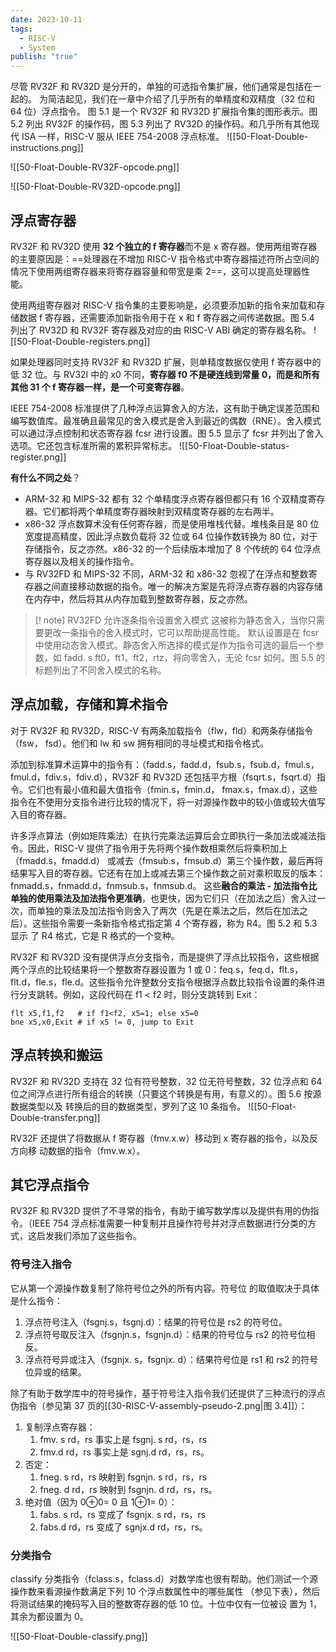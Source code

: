 ```yaml
---
date: 2023-10-11
tags:
  - RISC-V
  - System
publish: "true"
---
```

尽管 RV32F 和 RV32D 是分开的，单独的可选指令集扩展，他们通常是包括在一起的。 为简洁起见，我们在一章中介绍了几乎所有的单精度和双精度（32 位和 64 位）浮点指令。 图 5.1 是一个 RV32F 和 RV32D 扩展指令集的图形表示。图 5.2 列出 RV32F 的操作码，图 5.3 列出了 RV32D 的操作码。和几乎所有其他现代 ISA 一样，RISC-V 服从 IEEE 754-2008 浮点标准。
![[50-Float-Double-instructions.png]]

![[50-Float-Double-RV32F-opcode.png]]

![[50-Float-Double-RV32D-opcode.png]]

## 浮点寄存器
RV32F 和 RV32D 使用 **32 个独立的 f 寄存器**而不是 x 寄存器。使用两组寄存器的主要原因是：==处理器在不增加 RISC-V 指令格式中寄存器描述符所占空间的情况下使用两组寄存器来将寄存器容量和带宽是乘 2==，这可以提高处理器性能。

使用两组寄存器对 RISC-V 指令集的主要影响是，必须要添加新的指令来加载和存储数据 f 寄存器，还需要添加新指令用于在 x 和 f 寄存器之间传递数据。图 5.4 列出了 RV32D 和 RV32F 寄存器及对应的由 RISC-V ABI 确定的寄存器名称。
![[50-Float-Double-registers.png]]

如果处理器同时支持 RV32F 和 RV32D 扩展，则单精度数据仅使用 f 寄存器中的低 32 位。与 RV32I 中的 x0 不同，**寄存器 f0 不是硬连线到常量 0，而是和所有其他 31 个 f 寄存器一样，是一个可变寄存器**。

IEEE 754-2008 标准提供了几种浮点运算舍入的方法，这有助于确定误差范围和编写数值库。最准确且最常见的舍入模式是舍入到最近的偶数（RNE）。舍入模式可以通过浮点控制和状态寄存器 fcsr 进行设置。图 5.5 显示了 fcsr 并列出了舍入选项。它还包含标准所需的累积异常标志。
![[50-Float-Double-status-register.png]]

**有什么不同之处**？
- ARM-32 和 MIPS-32 都有 32 个单精度浮点寄存器但都只有 16 个双精度寄存器。它们都将两个单精度寄存器映射到双精度寄存器的左右两半。
- x86-32 浮点数算术没有任何寄存器，而是使用堆栈代替。堆栈条目是 80 位宽度提高精度，因此浮点数负载将 32 位或 64 位操作数转换为 80 位，对于存储指令，反之亦然。x86-32 的一个后续版本增加了 8 个传统的 64 位浮点寄存器以及相关的操作指令。
- 与 RV32FD 和 MIPS-32 不同，ARM-32 和 x86-32 忽视了在浮点和整数寄存器之间直接移动数据的指令。唯一的解决方案是先将浮点寄存器的内容存储在内存中，然后将其从内存加载到整数寄存器，反之亦然。

>[! note] RV32FD 允许逐条指令设置舍入模式
> 这被称为静态舍入，当你只需要更改一条指令的舍入模式时，它可以帮助提高性能。
> 默认设置是在 fcsr 中使用动态舍入模式。静态舍入所选择的模式是作为指令可选的最后一个参数，如 fadd. s ft0，ft1，ft2，rtz，将向零舍入，无论 fcsr 如何。图 5.5 的标题列出了不同舍入模式的名称。

## 浮点加载，存储和算术指令
对于 RV32F 和 RV32D，RISC-V 有两条加载指令（flw，fld）和两条存储指令（fsw， fsd）。他们和 lw 和 sw 拥有相同的寻址模式和指令格式。

添加到标准算术运算中的指令有：（fadd.s，fadd.d，fsub.s，fsub.d，fmul.s，fmul.d，fdiv.s，fdiv.d），RV32F 和 RV32D 还包括平方根（fsqrt.s，fsqrt.d）指令。它们也有最小值和最大值指令（fmin.s，fmin.d， fmax.s，fmax.d），这些指令在不使用分支指令进行比较的情况下，将一对源操作数中的较小值或较大值写入目的寄存器。

许多浮点算法（例如矩阵乘法）在执行完乘法运算后会立即执行一条加法或减法指令。因此，RISC-V 提供了指令用于先将两个操作数相乘然后将乘积加上（fmadd.s，fmadd.d） 或减去（fmsub.s，fmsub.d）第三个操作数，最后再将结果写入目的寄存器。它还有在加上或减去第三个操作数之前对乘积取反的版本：fnmadd.s，fnmadd.d，fnmsub.s，fnmsub.d。 这些**融合的乘法 - 加法指令比单独的使用乘法及加法指令更准确**，也更快，因为它们只（在加法之后）舍入过一次，而单独的乘法及加法指令则舍入了两次（先是在乘法之后，然后在加法之后）。这些指令需要一条新指令格式指定第 4 个寄存器，称为 R4。图 5.2 和 5.3 显示 了 R4 格式，它是 R 格式的一个变种。

RV32F 和 RV32D 没有提供浮点分支指令，而是提供了浮点比较指令，这些根据两个浮点的比较结果将一个整数寄存器设置为 1 或 0：feq.s，feq.d，flt.s，flt.d，fle.s，fle.d。这些指令允许整数分支指令根据浮点数比较指令设置的条件进行分支跳转。例如，这段代码在 f1 < f2 时，则分支跳转到 Exit：
```
flt x5,f1,f2   # if f1<f2, x5=1; else x5=0
bne x5,x0,Exit # if x5 != 0, jump to Exit
```

## 浮点转换和搬运
RV32F 和 RV32D 支持在 32 位有符号整数，32 位无符号整数，32 位浮点和 64 位之间浮点进行所有组合的转换（只要这个转换是有用，有意义的）。图 5.6 按源数据类型以及 转换后的目的数据类型，罗列了这 10 条指令。
![[50-Float-Double-transfer.png]]

RV32F 还提供了将数据从 f 寄存器（fmv.x.w）移动到 x 寄存器的指令，以及反方向移 动数据的指令（fmv.w.x）。

## 其它浮点指令
RV32F 和 RV32D 提供了不寻常的指令，有助于编写数学库以及提供有用的伪指令。（IEEE 754 浮点标准需要一种复制并且操作符号并对浮点数据进行分类的方式，这启发我们添加了这些指令。

### 符号注入指令
它从第一个源操作数复制了除符号位之外的所有内容。符号位 的取值取决于具体是什么指令：
1. 浮点符号注入（fsgnj.s，fsgnj.d）：结果的符号位是 rs2 的符号位。 
2. 浮点符号取反注入（fsgnjn.s，fsgnjn.d）：结果的符号位与 rs2 的符号位相反。
3. 浮点符号异或注入（fsgnjx. s，fsgnjx. d）：结果符号位是 rs1 和 rs2 的符号位异或的结果。

除了有助于数学库中的符号操作，基于符号注入指令我们还提供了三种流行的浮点伪指令（参见第 37 页的[[30-RISC-V-assembly-pseudo-2.png|图 3.4]]）：
1. 复制浮点寄存器： 
	1. fmv. s rd，rs 事实上是 fsgnj. s rd，rs，rs 
	2. fmv.d rd，rs 事实上是 sgnj.d rd，rs，rs。
2. 否定：
	1. fneg. s rd，rs 映射到 fsgnjn. s rd，rs，rs
	2. fneg. d rd，rs 映射到 fsgnjn. d rd，rs，rs。
3. 绝对值（因为 0⊕0= 0 且 1⊕1= 0）： 
	1. fabs. s rd，rs 变成了 fsgnjx. s rd，rs，rs
	2. fabs.d rd，rs 变成了 sgnjx.d rd，rs，rs。


### 分类指令

classify 分类指令（fclass.s，fclass.d）对数学库也很有帮助。他们测试一个源操作数来看源操作数满足下列 10 个浮点数属性中的哪些属性 （参见下表），然后将测试结果的掩码写入目的整数寄存器的低 10 位。十位中仅有一位被设 置为 1，其余为都设置为 0。

![[50-Float-Double-classify.png]]